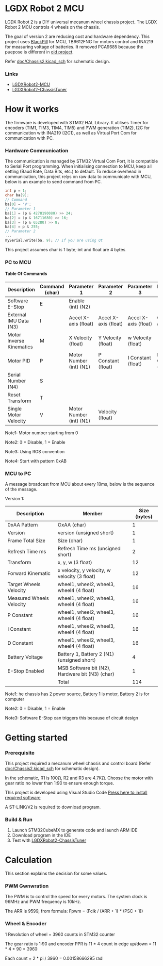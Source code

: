 # LGDX Robot 2 MCU

LGDX Robot 2 is a DIY universal mecanum wheel chassis project. The LGDX Robot 2 MCU controls 4 wheels on the chassis.

The goal of version 2 are reducing cost and hardware dependency. This project uses [BlackPill](https://github.com/WeActStudio/WeActStudio.MiniSTM32F4x1) for MCU, TB6612FNG for motors control and INA219 for measuring voltage of batteries. It removed PCA9685 because the puepose is different in [old project](https://gitlab.com/yukaitung/LGDXRobot-MCU).

Refer [doc/Chassis2.kicad_sch](doc/Chassis2.kicad_sch) for schematic design.

### Links

*   [LGDXRobot2-MCU](https://gitlab.com/yukaitung/lgdxrobot2-mcu)
*   [LGDXRobot2-ChassisTuner](https://gitlab.com/yukaitung/lgdxrobot2-chassistuner)

# How it works

The firmware is developed with STM32 HAL Library. It utilises Timer for encoders (TIM1, TIM3, TIM4, TIM5) and PWM generation (TIM2), I2C for communication with INA219 (I2C1), as well as Virtual Port Com for communication with PC.

### Hardware Communication

The communication is managed by STM32 Virtual Com Port, it is compatible to Serial Port programming. When initialising connection to MCU, keep all setting (Baud Rate, Data Bits, etc.) to default. To reduce overhead in communication, this project relys on raw data to communicate with MCU, below is an example to send command from PC. 

``` C++
int p = 1;
char ba[9];
// Command
ba[0] = 'V';
// Parameter 1
ba[1] = (p & 4278190080) >> 24;
ba[2] = (p & 16711680) >> 16;
ba[3] = (p & 65280) >> 8;
ba[4] = p & 255;
// Parameter 2
...
mySerial.write(ba, 9); // If you are using Qt
```

This project assumes char is 1 byte; int and float are 4 bytes.

### PC to MCU

#### Table Of Commands

| Description              | Command (char) | Parameter 1             | Parameter 2          | Parameter 3          | Parameter 4        |
|--------------------------|----------------|-------------------------|----------------------|----------------------|--------------------|
| Software E-Stop          | E              | Enable (int) (N2)       |                      |                      |                    |
| External IMU Data (N3)   | I              | Accel X-axis (float)    | Accel X-axis (float) | Accel X-axis (float) | Gyro Z-axis        |
| Motor Inverse Kinematics | M              | X Velocity (float)      | Y Velocity (float)   | w Velocity (float)   |                    |
| Motor PID                | P              | Motor Number (int) (N1) | P Constant (float)   | I Constant (float)   | D Constant (float) |
| Serial Number (N4)       | S              |                         |                      |                      |                    |
| Reset Transform          | T              |                         |                      |                      |                    |
| Single Motor Velocity    | V              | Motor Number (int) (N1) | Velocity (float)     |                      |                    |

Note1: Motor number starting from 0

Note2: 0 = Disable, 1 = Enable

Note3: Using ROS convention

Note4: Start with pattern 0xAB

### MCU to PC

A message broadcast from MCU about every 10ms, below is the sequence of the message.

Version 1:

| Description              | Member                                          | Size (bytes) |
|--------------------------|-------------------------------------------------|--------------|
| 0xAA Pattern             | OxAA (char)                                     | 1            |
| Version                  | version (unsigned short)                        | 1            |
| Frame Total Size         | Size (char)                                     | 1            |
| Refresh Time ms          | Refresh Time ms (unsigned short)                | 2            |
| Transform                | x, y, w (3 float)                               | 12           |
| Forward Kinematic        | x velocity, y velocity, w velocity (3 float)    | 12           |
| Target Wheels Velocity   | wheel1, wheel2, wheel3, wheel4 (4 float)        | 16           |
| Measured Wheels Velocity | wheel1, wheel2, wheel3, wheel4 (4 float)        | 16           |
| P Constant               | wheel1, wheel2, wheel3, wheel4 (4 float)        | 16           |
| I Constant               | wheel1, wheel2, wheel3, wheel4 (4 float)        | 16           |
| D Constant               | wheel1, wheel2, wheel3, wheel4 (4 float)        | 16           |
| Battery Voltage          | Battery 1, Battery 2 (N1) (unsigned short)      | 4            |
| E-Stop Enabled           | MSB Software bit (N2), Hardware bit (N3) (char) | 1            |
|                          | Total                                           | 114          |

Note1: he chassis has 2 power source, Battery 1 is moter, Battery 2 is for computer

Note2: 0 = Disable, 1 = Enable

Note3: Software E-Stop can triggers this because of circuit design

# Getting started

### Prerequisite

This project required a mecanum wheel chassis and control board (Refer [doc/Chassis2.kicad_sch](doc/Chassis2.kicad_sch) for schematic design).

In the schematic, R1 is 100Ω, R2 and R3 are 4.7KΩ. Choose the motor with gear ratio no lower than 1:90 to ensure enough torque.

This project is developed using Visual Studio Code [Press here to install required software](https://www.st.com/content/st_com/en/campaigns/stm32-vs-code-extension-z11.html)

A ST-LINK/V2 is required to download program.

### Build & Run

1. Launch STM32CubeMX to generate code and launch ARM IDE
2. Download program in the IDE
3. Test with [LGDXRobot2-ChassisTuner](https://gitlab.com/yukaitung/lgdxrobot2-chassistuner)

# Calculation

This section explains the decision for some values.

### PWM Gwnwration

The PWM is to control the speed for every motors. The system clock is 96MHz and PWM frequency is 10kHz. 

The ARR is 9599, from formula: Fpwm = (Fclk / (ARR + 1) * (PSC + 1))

### Wheel & Encoder

1 Revolution of wheel = 3960 counts in STM32 counter

The gear ratio is 1:90 and encoder PPR is 11 * 4 count in edge up/down = 11 * 4 * 90 = 3960

Each count = 2 * pi / 3960 = 0.00158666295 rad
